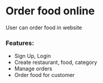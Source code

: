 # Order food online
User can order food in website
### Features:
- Sign Up, Login
- Create restaurant, food, category 
- Manage orders
- Order food for customer
